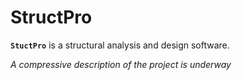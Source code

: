 # StructPro

**`StuctPro`** is a structural analysis and design software.

_A compressive description of the project is underway_